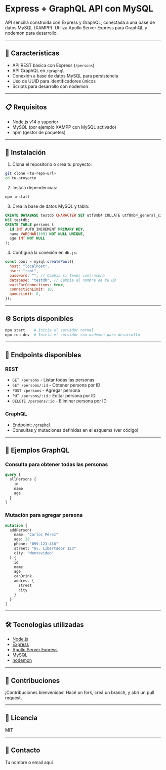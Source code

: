 # Express + GraphQL API con MySQL

API sencilla construida con Express y GraphQL, conectada a una base de datos MySQL (XAMPP). Utiliza Apollo Server Express para GraphQL y nodemon para desarrollo.

---

## 🚀 Características

- API REST básica con Express (`/persons`)
- API GraphQL en `/graphql`
- Conexión a base de datos MySQL para persistencia
- Uso de UUID para identificadores únicos
- Scripts para desarrollo con nodemon

---

## 📋 Requisitos

- Node.js v14 o superior
- MySQL (por ejemplo XAMPP con MySQL activado)
- npm (gestor de paquetes)

---

## 🔧 Instalación

1. Clona el repositorio o crea tu proyecto:

```bash
git clone <tu-repo-url>
cd tu-proyecto
```

2. Instala dependencias:

```bash
npm install
```

3. Crea la base de datos MySQL y tabla:

```sql
CREATE DATABASE testdb CHARACTER SET utf8mb4 COLLATE utf8mb4_general_ci;
USE testdb;
CREATE TABLE persons (
  id INT AUTO_INCREMENT PRIMARY KEY,
  name VARCHAR(100) NOT NULL UNIQUE,
  age INT NOT NULL
);
```

4. Configura la conexión en `db.js`:

```js
const pool = mysql.createPool({
  host: "localhost",
  user: "root",
  password: "", // Cambia si tenés contraseña
  database: "testdb", // Cambia al nombre de tu DB
  waitForConnections: true,
  connectionLimit: 10,
  queueLimit: 0,
});
```

---

## ⚙️ Scripts disponibles

```bash
npm start    # Inicia el servidor normal
npm run dev  # Inicia el servidor con nodemon para desarrollo
```

---

## 📡 Endpoints disponibles

### REST

- `GET /persons` - Listar todas las personas
- `GET /persons/:id` - Obtener persona por ID
- `POST /persons` - Agregar persona
- `PUT /persons/:id` - Editar persona por ID
- `DELETE /persons/:id` - Eliminar persona por ID

### GraphQL

- Endpoint: `/graphql`
- Consultas y mutaciones definidas en el esquema (ver código)

---

## 📖 Ejemplos GraphQL

### Consulta para obtener todas las personas

```graphql
query {
  allPersons {
    id
    name
    age
  }
}
```

### Mutación para agregar persona

```graphql
mutation {
  addPerson(
    name: "Carlos Pérez"
    age: 28
    phone: "099-123-456"
    street: "Av. Libertador 123"
    city: "Montevideo"
  ) {
    id
    name
    age
    canDrink
    address {
      street
      city
    }
  }
}
```

---

## 🛠️ Tecnologías utilizadas

- [Node.js](https://nodejs.org/)
- [Express](https://expressjs.com/)
- [Apollo Server Express](https://www.apollographql.com/docs/apollo-server/integrations/middleware/)
- [MySQL](https://www.mysql.com/)
- [nodemon](https://nodemon.io/)

---

## 🤝 Contribuciones

¡Contribuciones bienvenidas! Hacé un fork, creá un branch, y abrí un pull request.

---

## 📄 Licencia

MIT

---

## 💬 Contacto

Tu nombre o email aquí
